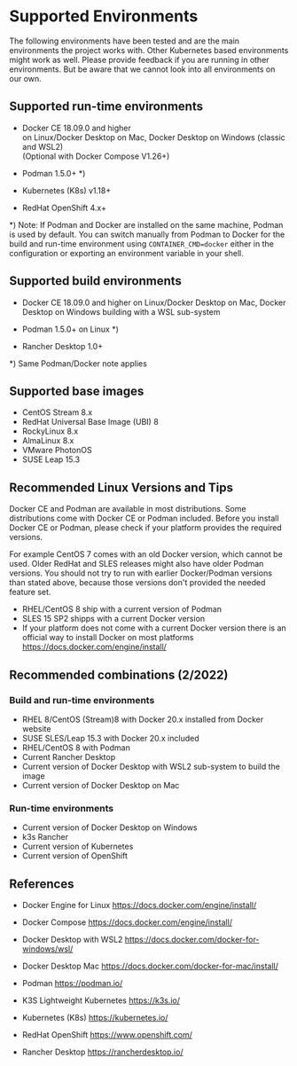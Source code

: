 # Supported Environments

The following environments have been tested and are the main environments the project works with.
Other Kubernetes based environments might work as well. Please provide feedback if you are running in other environments. But be aware that we cannot look into all environments on our own.


## Supported run-time environments

- Docker CE 18.09.0 and higher  
  on Linux/Docker Desktop on Mac, Docker Desktop on Windows (classic and WSL2)  
  (Optional with Docker Compose V1.26+)

- Podman 1.5.0+ *)

- Kubernetes (K8s) v1.18+

- RedHat OpenShift 4.x+

*) Note: If Podman and Docker are installed on the same machine, Podman is used by default. You can switch manually from Podman to Docker for the build and run-time environment using `CONTAINER_CMD=docker` either in the configuration or exporting an environment variable in your shell.

## Supported build environments

- Docker CE 18.09.0 and higher
  on Linux/Docker Desktop on Mac, Docker Desktop on Windows building with a WSL sub-system

- Podman 1.5.0+ on Linux *)

- Rancher Desktop 1.0+

*) Same Podman/Docker note applies


## Supported base images

- CentOS Stream 8.x
- RedHat Universal Base Image (UBI) 8
- RockyLinux 8.x
- AlmaLinux 8.x
- VMware PhotonOS
- SUSE Leap 15.3


## Recommended Linux Versions and Tips

Docker CE and Podman are available in most distributions. Some distributions come with Docker CE or Podman included. Before you install Docker CE or Podman, please check if your platform provides the required versions.

For example CentOS 7 comes with an old Docker version, which cannot be used.
Older RedHat and SLES releases might also have older Podman versions.
You should not try to run with earlier Docker/Podman versions than stated above, because those versions don't provided the needed feature set. 

- RHEL/CentOS 8 ship with a current version of Podman
- SLES 15 SP2 shipps with a current Docker version
- If your platform does not come with a current Docker version there is an official way to install Docker on most platforms https://docs.docker.com/engine/install/

## Recommended combinations (2/2022)

### Build and run-time environments

- RHEL 8/CentOS (Stream)8 with Docker 20.x installed from Docker website
- SUSE SLES/Leap 15.3 with Docker 20.x included
- RHEL/CentOS 8 with Podman
- Current Rancher Desktop
- Current version of Docker Desktop with WSL2 sub-system to build the image
- Current version of Docker Desktop on Mac

### Run-time environments

- Current version of Docker Desktop on Windows
- k3s Rancher
- Current version of Kubernetes
- Current version of OpenShift

## References

- Docker Engine for Linux
  https://docs.docker.com/engine/install/

- Docker Compose
  https://docs.docker.com/engine/install/

- Docker Desktop with WSL2
  https://docs.docker.com/docker-for-windows/wsl/

- Docker Desktop Mac
  https://docs.docker.com/docker-for-mac/install/

- Podman
  https://podman.io/

- K3S Lightweight Kubernetes
  https://k3s.io/

- Kubernetes (K8s)
  https://kubernetes.io/

- RedHat OpenShift
  https://www.openshift.com/

- Rancher Desktop
  https://rancherdesktop.io/
